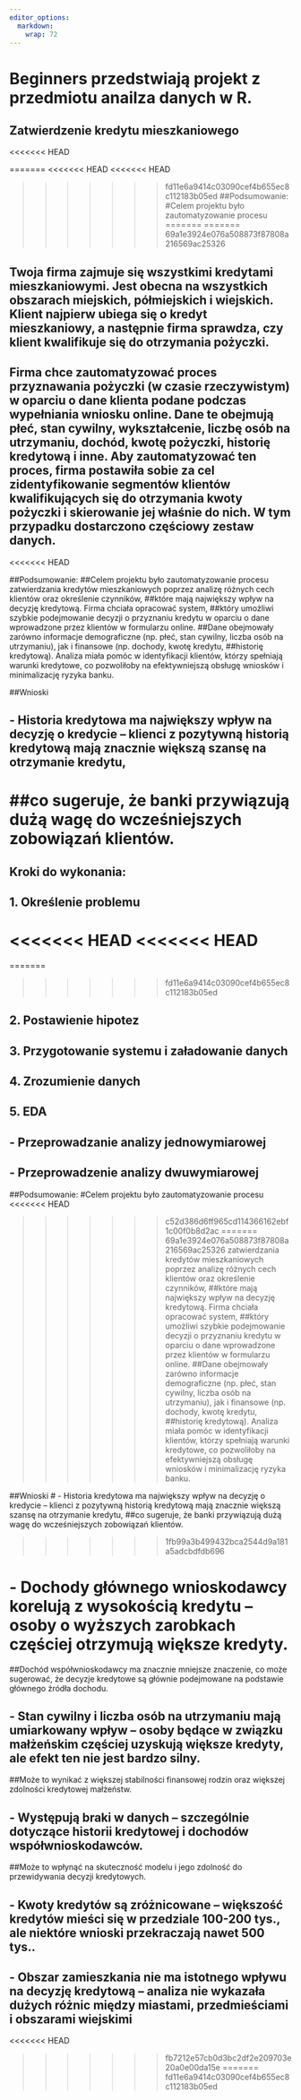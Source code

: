 ```yaml
---
editor_options: 
  markdown: 
    wrap: 72
---
```


# Beginners przedstwiają projekt z przedmiotu anailza danych w R.

## Zatwierdzenie kredytu mieszkaniowego

<<<<<<< HEAD

=======
<<<<<<< HEAD
<<<<<<< HEAD
>>>>>>> fd11e6a9414c03090cef4b655ec8c112183b05ed
##Podsumowanie: #Celem projektu było zautomatyzowanie procesu
=======
=======
>>>>>>> 69a1e3924e076a508873f87808a216569ac25326
## Twoja firma zajmuje się wszystkimi kredytami mieszkaniowymi. Jest obecna na wszystkich obszarach miejskich, półmiejskich i wiejskich. Klient najpierw ubiega się o kredyt mieszkaniowy, a następnie firma sprawdza, czy klient kwalifikuje się do otrzymania pożyczki.

## Firma chce zautomatyzować proces przyznawania pożyczki (w czasie rzeczywistym) w oparciu o dane klienta podane podczas wypełniania wniosku online. Dane te obejmują płeć, stan cywilny, wykształcenie, liczbę osób na utrzymaniu, dochód, kwotę pożyczki, historię kredytową i inne. Aby zautomatyzować ten proces, firma postawiła sobie za cel zidentyfikowanie segmentów klientów kwalifikujących się do otrzymania kwoty pożyczki i skierowanie jej właśnie do nich. W tym przypadku dostarczono częściowy zestaw danych.

<<<<<<< HEAD

##Podsumowanie:
##Celem projektu było zautomatyzowanie procesu zatwierdzania kredytów mieszkaniowych poprzez analizę różnych cech klientów oraz określenie czynników,
##które mają największy wpływ na decyzję kredytową. Firma chciała opracować system,
##który umożliwi szybkie podejmowanie decyzji o przyznaniu kredytu w oparciu o dane wprowadzone przez klientów w formularzu online.
##Dane obejmowały zarówno informacje demograficzne (np. płeć, stan cywilny, liczba osób na utrzymaniu), jak i finansowe (np. dochody, kwotę kredytu,
##historię kredytową). Analiza miała pomóc w identyfikacji klientów, którzy spełniają warunki kredytowe, co pozwoliłoby na efektywniejszą obsługę wniosków i minimalizację ryzyka banku.


##Wnioski
## - Historia kredytowa ma największy wpływ na decyzję o kredycie – klienci z pozytywną historią kredytową mają znacznie większą szansę na otrzymanie kredytu,
##co sugeruje, że banki przywiązują dużą wagę do wcześniejszych zobowiązań klientów.
=======
## Kroki do wykonania:

## 1. Określenie problemu

<<<<<<< HEAD
<<<<<<< HEAD
=======
=======
>>>>>>> fd11e6a9414c03090cef4b655ec8c112183b05ed
## 2. Postawienie hipotez

## 3. Przygotowanie systemu i załadowanie danych

## 4. Zrozumienie danych

## 5. EDA

## - Przeprowadzanie analizy jednowymiarowej

## - Przeprowadzenie analizy dwuwymiarowej

##Podsumowanie: 
#Celem projektu było zautomatyzowanie procesu
<<<<<<< HEAD
>>>>>>> c52d386d6ff965cd114366162ebf1c00f0b8d2ac
=======
>>>>>>> 69a1e3924e076a508873f87808a216569ac25326
zatwierdzania kredytów mieszkaniowych poprzez analizę różnych cech
klientów oraz określenie czynników, ##które mają największy wpływ na
decyzję kredytową. Firma chciała opracować system, ##który umożliwi
szybkie podejmowanie decyzji o przyznaniu kredytu w oparciu o dane
wprowadzone przez klientów w formularzu online. ##Dane obejmowały
zarówno informacje demograficzne (np. płeć, stan cywilny, liczba osób na
utrzymaniu), jak i finansowe (np. dochody, kwotę kredytu, ##historię
kredytową). Analiza miała pomóc w identyfikacji klientów, którzy
spełniają warunki kredytowe, co pozwoliłoby na efektywniejszą obsługę
wniosków i minimalizację ryzyka banku.

##Wnioski \# - Historia kredytowa ma największy wpływ na decyzję o
kredycie – klienci z pozytywną historią kredytową mają znacznie większą
szansę na otrzymanie kredytu, ##co sugeruje, że banki przywiązują dużą
wagę do wcześniejszych zobowiązań klientów.
>>>>>>> 1fb99a3b499432bca2544d9a181a5adcbdfdb696

# - Dochody głównego wnioskodawcy korelują z wysokością kredytu – osoby o wyższych zarobkach częściej otrzymują większe kredyty.

##Dochód współwnioskodawcy ma znacznie mniejsze znaczenie, co może
sugerować, że decyzje kredytowe są głównie podejmowane na podstawie
głównego źródła dochodu.

## - Stan cywilny i liczba osób na utrzymaniu mają umiarkowany wpływ – osoby będące w związku małżeńskim częściej uzyskują większe kredyty, ale efekt ten nie jest bardzo silny.

##Może to wynikać z większej stabilności finansowej rodzin oraz większej
zdolności kredytowej małżeństw.

## - Występują braki w danych – szczególnie dotyczące historii kredytowej i dochodów współwnioskodawców.

##Może to wpłynąć na skuteczność modelu i jego zdolność do przewidywania
decyzji kredytowych.

## - Kwoty kredytów są zróżnicowane – większość kredytów mieści się w przedziale 100-200 tys., ale niektóre wnioski przekraczają nawet 500 tys..

## - Obszar zamieszkania nie ma istotnego wpływu na decyzję kredytową – analiza nie wykazała dużych różnic między miastami, przedmieściami i obszarami wiejskimi
<<<<<<< HEAD
>>>>>>> fb7212e57cb0d3bc2df2e209703e20a0e00da15e
=======
>>>>>>> fd11e6a9414c03090cef4b655ec8c112183b05ed

